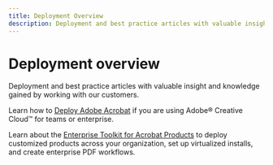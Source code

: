```yaml
---
title: Deployment Overview
description: Deployment and best practice articles with valuable insight and knowledge gained by working with our customers
---
```


# Deployment overview

Deployment and best practice articles with valuable insight and knowledge gained by working with our customers.

Learn how to [Deploy Adobe Acrobat](https://helpx.adobe.com/enterprise/using/deploying-acrobat.html) if you are using Adobe® Creative Cloud™ for teams or enterprise.

Learn about the [Enterprise Toolkit for Acrobat Products](https://www.adobe.com/devnet-docs/acrobatetk/index.html) to deploy customized products across your organization, set up virtualized installs, and create enterprise PDF workflows.